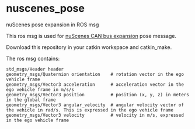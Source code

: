 # nuscenes_pose
nuScenes pose expansion in ROS msg

This ros msg is used for [nuScenes CAN bus expansion](https://github.com/nutonomy/nuscenes-devkit/tree/master/python-sdk/nuscenes/can_bus) pose message.

Download this repository in your catkin workspace and catkin_make.

The ros msg contains:
```c=
std_msgs/Header header
geometry_msgs/Quaternion orientation    # rotation vector in the ego vehicle frame
geometry_msgs/Vector3 acceleration      # acceleration vector in the ego vehicle frame in m/s/s
geometry_msgs/Vector3 position          # position (x, y, z) in meters in the global frame
geometry_msgs/Vector3 angular_velocity  # angular velocity vector of the vehicle in rad/s. This is expressed in the ego vehicle frame
geometry_msgs/Vector3 velocity          # velocity in m/s, expressed in the ego vehicle frame
```
